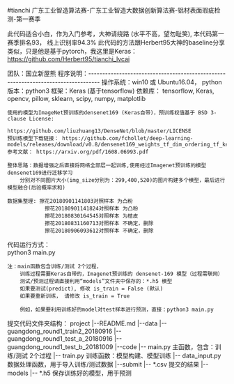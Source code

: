 #tianchi
广东工业智造算法赛-广东工业智造大数据创新算法赛-铝材表面瑕疵检测-第一赛季

此代码适合小白，作为入门参考，大神请绕路 (水平不高，望勿耻笑), 本代码第一赛季排名93， 线上识别率94.3%
此代码的方法跟Herbert95大神的baseline分享类似，只是他是基于pytorch，我这里是Keras：https://github.com/Herbert95/tianchi_lvcai 


团队：国立新屋熊
程序说明：----------------------------------------------------------------------------------
    操作系统：win10 或 Ubuntu16.04，
    python版本：python3
    框架：Keras (基于tensorflow)
    依赖库： tensorflow, Keras, opencv, pillow, sklearn, scipy, numpy, matplotlib
    
    使用的模型为ImageNet预训练的densenet169 (Keras自带)，预训练权值基于 BSD 3-clause License:
                                 https://github.com/liuzhuang13/DenseNet/blob/master/LICENSE
    预训练模型下载链接： https://github.com/fchollet/deep-learning-models/releases/download/v0.8/densenet169_weights_tf_dim_ordering_tf_kernels_notop.h5'
    参考文献： https://arxiv.org/pdf/1608.06993.pdf
  
    整体思路：数据增强之后直接将网络全部层一起训练,使用经过Imagenet预训练的模型densenet169进行迁移学习
        分别对不同图片大小(img_size分别为：299,400,520)的图片构建多个模型，最后进行模型融合(后验概率求和)
    
    数据集整理: 擦花20180901141803对照样本 为凸粉
                擦花20180901141824对照样本 为凸粉
                擦花20180830164545对照样本 为桔皮                
                擦花20180831160713对照样本 不确定，删除
                擦花20180906093612对照样本 不确定，删除

    
代码运行方式：    
    python3 main.py

    注：main函数包含训练/测试 2个过程，
        训练过程需要Keras自带的，Imagenet预训练的 densenet-169 模型（过程需联网）
        测试/预测过程请直接利用“models”文件夹中保存的：*.h5 模型
        如果要测试(predict), 修改 is_train = False (默认)
        如果要重新训练， 请修改 is_train = True
        
        例如，如果要利用训练好的model对test样本进行预测，直接：python3 main.py
  
  

提交代码文件夹结构：
    project
    |--README.md
    |--data
        |-- guangdong_round1_train2_20180916
        |-- guangdong_round1_test_a_20180916
        |-- guangdong_round1_test_b_20181009
    |--code
        |-- main.py  主函数，包含：训练/测试 2个过程
        |-- train.py  训练函数：模型构建、模型训练
        |-- data_input.py  数据处理函数，用于导入训练/测试数据
    |--submit
        |-- *.csv  提交的结果
    |--models
        |-- *.h5  保存训练好的模型，用于预测


